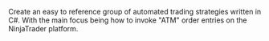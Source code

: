 Create an easy to reference group of automated trading strategies written in C#. With the main focus being how to invoke "ATM" order entries on the NinjaTrader platform.